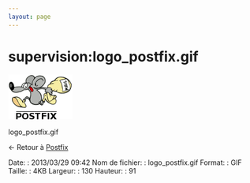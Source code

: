 ```yaml
---
layout: page
---
```


supervision:logo\_postfix.gif
=============================

[![logo\_postfix.gif](../../assets/media/supervision/logo_postfix.gif@cache=&w=130&h=91 "logo_postfix.gif")](../../assets/media/supervision/logo_postfix.gif@cache= "Afficher le fichier original")

logo\_postfix.gif

← Retour à [Postfix](../../infra/postfix.html "infra:postfix")

Date:
:   2013/03/29 09:42
Nom de fichier:
:   logo\_postfix.gif
Format:
:   GIF
Taille:
:   4KB
Largeur:
:   130
Hauteur:
:   91


